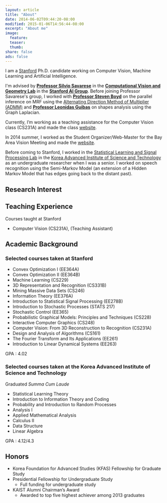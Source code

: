 ```yaml
---
layout: article
title: "About"
date: 2014-06-02T09:44:20-08:00
modified: 2015-01-06T14:56:44-08:00
excerpt: "About me"
image:
  feature:
  teaser:
  thumb:
share: false
ads: false
---
```


I am a <a target="_blank" href="http://www.stanford.edu/">Stanford</a> Ph.D. candidate working on Computer Vision, Machine Learning and Artificial Intelligence.

I'm advised by <a href="http://cvgl.stanford.edu/silvio/"><b>Professor Silvio Savarese</b></a> in the <a href="http://cvgl.stanford.edu/"><b>Computational Vision and Geometry Lab</b></a> in the <a href="http://ai.stanford.edu"><b>Stanford AI Group</b></a>. Before joining Professor Savarese's group, I worked with <a href="http://www.stanford.edu/~boyd/"><b>Professor Steven Boyd</b></a> on the parallel inference on MRF using the <a href="http://stanford.edu/~boyd/admm.html">Alternating Direction Method of Multiplier (ADMM)</a> and <a href="http://geometry.stanford.edu"><b>Professor Leonidas Guibas</b></a> on shapes analysis using the Graph Laplacian.

Currently, I’m working as a teaching assistance for the Computer Vision class (CS231A) and made the class <a href="http://cs231a.stanford.edu/">website</a>.

In 2014 summer, I worked as the Student Organizer/Web-Master for the Bay Area Vision Meeting and made the <a href="http://cvgl.stanford.edu/BAVM14">website</a>. 

Before coming to Stanford, I worked in the <a href="http://slsp.kaist.ac.kr/">Statistical Learning and Signal Processing Lab</a> in the <a href="www.kaist.ac.kr">Korea Advanced Institute of Science and Technology</a> as an undergraduate researcher when I was a senior. I worked on speech recognition using the Semi-Markov Model (an extension of a Hidden Markov Model that has edges going back to the distant past).


## Research Interest


## Teaching Experience

Courses taught at Stanford

- Computer Vision (CS231A), (Teaching Assistant)

## Academic Background

### Selected courses taken at Stanford 

- Convex Optimization I (EE364A)
- Convex Optimization II (EE364B)
- Machine Learning (CS229)
- 3D Representation and Recognition (CS331B)
- Mining Massive Data Sets (CS246)
- Information Theory (EE376A)
- Introduction to Statistical Signal Processing (EE278B)
- Introduction to Stochastic Processes (STATS 217)
- Stochastic Control (EE365)
- Probabilistic Graphical Models: Principles and Techniques (CS228)
- Interactive Computer Graphics (CS248)
- Computer Vision: From 3D Reconstruction to Recognition (CS231A)
- Design and Analysis of Algorithms (CS161)
- The Fourier Transform and Its Applications (EE261)
- Introduction to Linear Dynamical Systems (EE263)

GPA : 4.02

### Selected courses taken at the Korea Advanced Institute of Science and Technology

Graduated *Summa Cum Laude*

- Statistical Learning Theory
- Introduction to Information Theory and Coding
- Probability and Introduction to Random Processes
- Analysis I
- Applied Mathematical Analysis
- Calculus II
- Data Structure
- Linear Algebra

GPA : 4.12/4.3

## Honors

- Korea Foundation for Advanced Studies (KFAS) Fellowship for Graduate Study
- Presidential Fellowship for Undergraduate Study
    - Full funding for undergraduate study
- KAIST Alumni Chairman’s Award
    - Awarded to top five highest achiever among 2013 graduates

